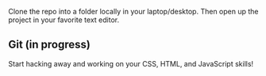 
Clone the repo into a folder locally in your laptop/desktop. Then open
up the project in your favorite text editor.


## Git (in progress)



Start hacking away and working on your CSS, HTML, and JavaScript skills!


